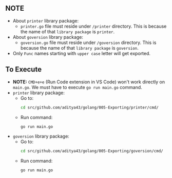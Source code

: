 ## NOTE

- About `printer` library package:
    * `printer.go` file must reside under `/printer` directory. This is because the name of that `library package` is `printer`.
- About `goversion` library package:
    * `goversion.go` file must reside under `/goversion` directory. This is because the name of that `library package` is `goversion`.
- Only `Func` names starting with `upper case` letter will get exported.

## To Execute

- **NOTE:** `CMD+e+e` (Run Code extension in VS Code) won't work directly on `main.go`. We must have to execute `go run main.go` command.
- `printer` library package:
    * Go to:
        ```sh
        cd src/github.com/aditya43/golang/005-Exporting/printer/cmd/
        ```
    * Run command:
        ```sh
        go run main.go
        ```
- `goversion` library package:
    * Go to:
        ```sh
        cd src/github.com/aditya43/golang/005-Exporting/goversion/cmd/
        ```
    * Run command:
        ```sh
        go run main.go
        ```
